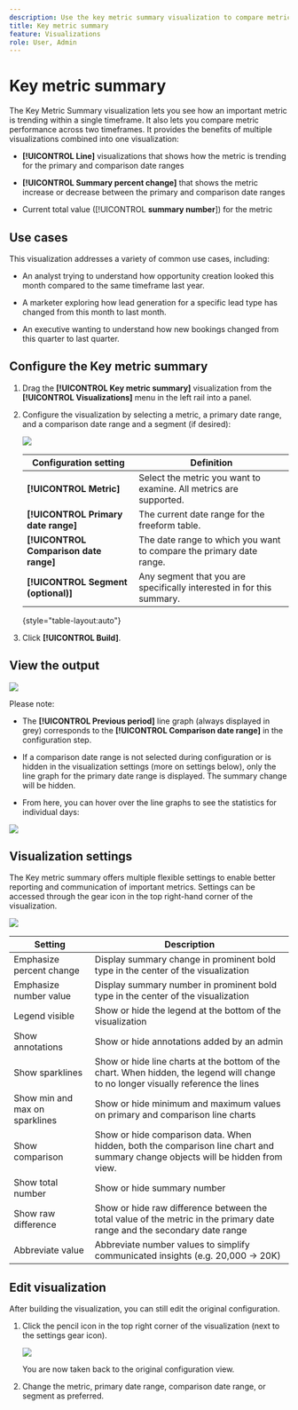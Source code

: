 ```yaml
---
description: Use the key metric summary visualization to compare metric performance across two timelines.
title: Key metric summary
feature: Visualizations
role: User, Admin
---
```


# Key metric summary

The Key Metric Summary visualization lets you see how an important metric is trending within a single timeframe. It also lets you compare metric performance across two timeframes. It provides the benefits of multiple visualizations combined into one visualization:

* **[!UICONTROL Line]** visualizations that shows how the metric is trending for the primary and comparison date ranges

* **[!UICONTROL Summary percent change]** that shows the metric increase or decrease between the primary and comparison date ranges

* Current total value ([!UICONTROL **summary number**]) for the metric

## Use cases

This visualization addresses a variety of common use cases, including:

* An analyst trying to understand how opportunity creation looked this month compared to the same timeframe last year. 

* A marketer exploring how lead generation for a specific lead type has changed from this month to last month.

* An executive wanting to understand how new bookings changed from this quarter to last quarter.

## Configure the Key metric summary

1. Drag the **[!UICONTROL Key metric summary]** visualization from the **[!UICONTROL Visualizations]** menu in the left rail into a panel.

1. Configure the visualization by selecting a metric, a primary date range, and a comparison date range and a segment (if desired):

   ![](assets/key-metric-config.png)

   | Configuration setting | Definition |
   | --- | --- |
   | **[!UICONTROL Metric]** | Select the metric you want to examine. All metrics are supported. |
   | **[!UICONTROL Primary date range]** | The current date range for the freeform table.  |
   | **[!UICONTROL Comparison date range]** | The date range to which you want to compare the primary date range. |
   | **[!UICONTROL Segment (optional)]** | Any segment that you are specifically interested in for this summary.  |

   {style="table-layout:auto"}

1. Click **[!UICONTROL Build]**.

## View the output

![](assets/key-metric-output.png)

Please note:

* The **[!UICONTROL Previous period]** line graph (always displayed in grey) corresponds to the **[!UICONTROL Comparison date range]** in the configuration step.

* If a comparison date range is not selected during configuration or is hidden in the visualization settings (more on settings below), only the line graph for the primary date range is displayed. The summary change will be hidden. 

* From here, you can hover over the line graphs to see the statistics for individual days:

![](assets/key-metric-output2.png)

## Visualization settings

The Key metric summary offers multiple flexible settings to enable better reporting and communication of important metrics. Settings can be accessed through the gear icon in the top right-hand corner of the visualization.  

![](assets/key-metric-settings.png)

| Setting | Description |
| --- | --- |
| Emphasize percent change | Display summary change in prominent bold type in the center of the visualization |
| Emphasize number value | Display summary number in prominent bold type in the center of the visualization |
| Legend visible | Show or hide the legend at the bottom of the visualization |
| Show annotations | Show or hide annotations added by an admin |
| Show sparklines | Show or hide line charts at the bottom of the chart. When hidden, the legend will change to no longer visually reference the lines |
| Show min and max on sparklines | Show or hide minimum and maximum values on primary and comparison line charts |
| Show comparison | Show or hide comparison data. When hidden, both the comparison line chart and summary change objects will be hidden from view. |
| Show total number | Show or hide summary number |
| Show raw difference | Show or hide raw difference between the total value of the metric in the primary date range and the secondary date range |
| Abbreviate value | Abbreviate number values to simplify communicated insights (e.g. 20,000 -> 20K) |

## Edit visualization

After building the visualization, you can still edit the original configuration. 

1. Click the pencil icon in the top right corner of the visualization (next to the settings gear icon).

   ![](assets/edit-icon.png)

   You are now taken back to the original configuration view. 

1. Change the metric, primary date range, comparison date range, or segment as preferred.  